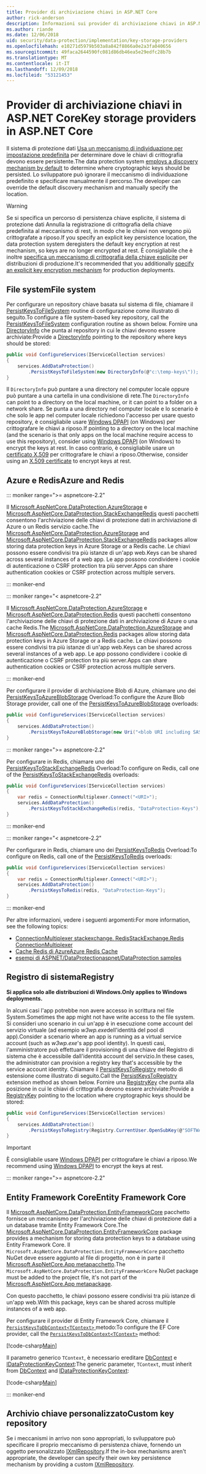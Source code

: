 ```yaml
---
title: Provider di archiviazione chiavi in ASP.NET Core
author: rick-anderson
description: Informazioni sui provider di archiviazione chiavi in ASP.NET Core e su come configurare i percorsi di archiviazione delle chiavi.
ms.author: riande
ms.date: 12/06/2018
uid: security/data-protection/implementation/key-storage-providers
ms.openlocfilehash: e10271d5979b503a8a842f8866a0e2a3fa040656
ms.sourcegitcommit: 49faca2644590fc081d86db46ea5e29edfc28b7b
ms.translationtype: MT
ms.contentlocale: it-IT
ms.lasthandoff: 12/09/2018
ms.locfileid: "53121453"
---
```

# <a name="key-storage-providers-in-aspnet-core"></a><span data-ttu-id="ddc7c-103">Provider di archiviazione chiavi in ASP.NET Core</span><span class="sxs-lookup"><span data-stu-id="ddc7c-103">Key storage providers in ASP.NET Core</span></span>

<span data-ttu-id="ddc7c-104">Il sistema di protezione dati [Usa un meccanismo di individuazione per impostazione predefinita](xref:security/data-protection/configuration/default-settings) per determinare dove le chiavi di crittografia devono essere persistente.</span><span class="sxs-lookup"><span data-stu-id="ddc7c-104">The data protection system [employs a discovery mechanism by default](xref:security/data-protection/configuration/default-settings) to determine where cryptographic keys should be persisted.</span></span> <span data-ttu-id="ddc7c-105">Lo sviluppatore può ignorare il meccanismo di individuazione predefinito e specificare manualmente il percorso.</span><span class="sxs-lookup"><span data-stu-id="ddc7c-105">The developer can override the default discovery mechanism and manually specify the location.</span></span>

> [!WARNING]
> <span data-ttu-id="ddc7c-106">Se si specifica un percorso di persistenza chiave esplicite, il sistema di protezione dati Annulla la registrazione di crittografia della chiave predefinita al meccanismo di rest, in modo che le chiavi non vengono più crittografate a riposo.</span><span class="sxs-lookup"><span data-stu-id="ddc7c-106">If you specify an explicit key persistence location, the data protection system deregisters the default key encryption at rest mechanism, so keys are no longer encrypted at rest.</span></span> <span data-ttu-id="ddc7c-107">È consigliabile che è inoltre [specifica un meccanismo di crittografia della chiave esplicite](xref:security/data-protection/implementation/key-encryption-at-rest) per distribuzioni di produzione.</span><span class="sxs-lookup"><span data-stu-id="ddc7c-107">It's recommended that you additionally [specify an explicit key encryption mechanism](xref:security/data-protection/implementation/key-encryption-at-rest) for production deployments.</span></span>

## <a name="file-system"></a><span data-ttu-id="ddc7c-108">File system</span><span class="sxs-lookup"><span data-stu-id="ddc7c-108">File system</span></span>

<span data-ttu-id="ddc7c-109">Per configurare un repository chiave basata sul sistema di file, chiamare il [PersistKeysToFileSystem](/dotnet/api/microsoft.aspnetcore.dataprotection.dataprotectionbuilderextensions.persistkeystofilesystem) routine di configurazione come illustrato di seguito.</span><span class="sxs-lookup"><span data-stu-id="ddc7c-109">To configure a file system-based key repository, call the [PersistKeysToFileSystem](/dotnet/api/microsoft.aspnetcore.dataprotection.dataprotectionbuilderextensions.persistkeystofilesystem) configuration routine as shown below.</span></span> <span data-ttu-id="ddc7c-110">Fornire una [DirectoryInfo](/dotnet/api/system.io.directoryinfo) che punta al repository in cui le chiavi devono essere archiviate:</span><span class="sxs-lookup"><span data-stu-id="ddc7c-110">Provide a [DirectoryInfo](/dotnet/api/system.io.directoryinfo) pointing to the repository where keys should be stored:</span></span>

```csharp
public void ConfigureServices(IServiceCollection services)
{
    services.AddDataProtection()
        .PersistKeysToFileSystem(new DirectoryInfo(@"c:\temp-keys\"));
}
```

<span data-ttu-id="ddc7c-111">Il `DirectoryInfo` può puntare a una directory nel computer locale oppure può puntare a una cartella in una condivisione di rete.</span><span class="sxs-lookup"><span data-stu-id="ddc7c-111">The `DirectoryInfo` can point to a directory on the local machine, or it can point to a folder on a network share.</span></span> <span data-ttu-id="ddc7c-112">Se punta a una directory nel computer locale e lo scenario è che solo le app nel computer locale richiedono l'accesso per usare questo repository, è consigliabile usare [Windows DPAPI](xref:security/data-protection/implementation/key-encryption-at-rest) (on Windows) per crittografare le chiavi a riposo.</span><span class="sxs-lookup"><span data-stu-id="ddc7c-112">If pointing to a directory on the local machine (and the scenario is that only apps on the local machine require access to use this repository), consider using [Windows DPAPI](xref:security/data-protection/implementation/key-encryption-at-rest) (on Windows) to encrypt the keys at rest.</span></span> <span data-ttu-id="ddc7c-113">In caso contrario, è consigliabile usare un [certificato X.509](xref:security/data-protection/implementation/key-encryption-at-rest) per crittografare le chiavi a riposo.</span><span class="sxs-lookup"><span data-stu-id="ddc7c-113">Otherwise, consider using an [X.509 certificate](xref:security/data-protection/implementation/key-encryption-at-rest) to encrypt keys at rest.</span></span>

## <a name="azure-and-redis"></a><span data-ttu-id="ddc7c-114">Azure e Redis</span><span class="sxs-lookup"><span data-stu-id="ddc7c-114">Azure and Redis</span></span>

::: moniker range=">= aspnetcore-2.2"

<span data-ttu-id="ddc7c-115">Il [Microsoft.AspNetCore.DataProtection.AzureStorage](https://www.nuget.org/packages/Microsoft.AspNetCore.DataProtection.AzureStorage/) e [Microsoft.AspNetCore.DataProtection.StackExchangeRedis](https://www.nuget.org/packages/Microsoft.AspNetCore.DataProtection.StackExchangeRedis/) questi pacchetti consentono l'archiviazione delle chiavi di protezione dati in archiviazione di Azure o un Redis servizio cache.</span><span class="sxs-lookup"><span data-stu-id="ddc7c-115">The [Microsoft.AspNetCore.DataProtection.AzureStorage](https://www.nuget.org/packages/Microsoft.AspNetCore.DataProtection.AzureStorage/) and [Microsoft.AspNetCore.DataProtection.StackExchangeRedis](https://www.nuget.org/packages/Microsoft.AspNetCore.DataProtection.StackExchangeRedis/) packages allow storing data protection keys in Azure Storage or a Redis cache.</span></span> <span data-ttu-id="ddc7c-116">Le chiavi possono essere condivisi tra più istanze di un'app web.</span><span class="sxs-lookup"><span data-stu-id="ddc7c-116">Keys can be shared across several instances of a web app.</span></span> <span data-ttu-id="ddc7c-117">Le app possono condividere i cookie di autenticazione o CSRF protection tra più server.</span><span class="sxs-lookup"><span data-stu-id="ddc7c-117">Apps can share authentication cookies or CSRF protection across multiple servers.</span></span>

::: moniker-end

::: moniker range="< aspnetcore-2.2"

<span data-ttu-id="ddc7c-118">Il [Microsoft.AspNetCore.DataProtection.AzureStorage](https://www.nuget.org/packages/Microsoft.AspNetCore.DataProtection.AzureStorage/) e [Microsoft.AspNetCore.DataProtection.Redis](https://www.nuget.org/packages/Microsoft.AspNetCore.DataProtection.Redis/) questi pacchetti consentono l'archiviazione delle chiavi di protezione dati in archiviazione di Azure o una cache Redis.</span><span class="sxs-lookup"><span data-stu-id="ddc7c-118">The [Microsoft.AspNetCore.DataProtection.AzureStorage](https://www.nuget.org/packages/Microsoft.AspNetCore.DataProtection.AzureStorage/) and [Microsoft.AspNetCore.DataProtection.Redis](https://www.nuget.org/packages/Microsoft.AspNetCore.DataProtection.Redis/) packages allow storing data protection keys in Azure Storage or a Redis cache.</span></span> <span data-ttu-id="ddc7c-119">Le chiavi possono essere condivisi tra più istanze di un'app web.</span><span class="sxs-lookup"><span data-stu-id="ddc7c-119">Keys can be shared across several instances of a web app.</span></span> <span data-ttu-id="ddc7c-120">Le app possono condividere i cookie di autenticazione o CSRF protection tra più server.</span><span class="sxs-lookup"><span data-stu-id="ddc7c-120">Apps can share authentication cookies or CSRF protection across multiple servers.</span></span>

::: moniker-end

<span data-ttu-id="ddc7c-121">Per configurare il provider di archiviazione Blob di Azure, chiamare uno dei [PersistKeysToAzureBlobStorage](/dotnet/api/microsoft.aspnetcore.dataprotection.azuredataprotectionbuilderextensions.persistkeystoazureblobstorage) Overload:</span><span class="sxs-lookup"><span data-stu-id="ddc7c-121">To configure the Azure Blob Storage provider, call one of the [PersistKeysToAzureBlobStorage](/dotnet/api/microsoft.aspnetcore.dataprotection.azuredataprotectionbuilderextensions.persistkeystoazureblobstorage) overloads:</span></span>

```csharp
public void ConfigureServices(IServiceCollection services)
{
    services.AddDataProtection()
        .PersistKeysToAzureBlobStorage(new Uri("<blob URI including SAS token>"));
}
```

::: moniker range=">= aspnetcore-2.2"

<span data-ttu-id="ddc7c-122">Per configurare in Redis, chiamare uno dei [PersistKeysToStackExchangeRedis](/dotnet/api/microsoft.aspnetcore.dataprotection.stackexchangeredisdataprotectionbuilderextensions.persistkeystostackexchangeredis) Overload:</span><span class="sxs-lookup"><span data-stu-id="ddc7c-122">To configure on Redis, call one of the [PersistKeysToStackExchangeRedis](/dotnet/api/microsoft.aspnetcore.dataprotection.stackexchangeredisdataprotectionbuilderextensions.persistkeystostackexchangeredis) overloads:</span></span>

```csharp
public void ConfigureServices(IServiceCollection services)
{
    var redis = ConnectionMultiplexer.Connect("<URI>");
    services.AddDataProtection()
        .PersistKeysToStackExchangeRedis(redis, "DataProtection-Keys");
}
```

::: moniker-end

::: moniker range="< aspnetcore-2.2"

<span data-ttu-id="ddc7c-123">Per configurare in Redis, chiamare uno dei [PersistKeysToRedis](/dotnet/api/microsoft.aspnetcore.dataprotection.redisdataprotectionbuilderextensions.persistkeystoredis) Overload:</span><span class="sxs-lookup"><span data-stu-id="ddc7c-123">To configure on Redis, call one of the [PersistKeysToRedis](/dotnet/api/microsoft.aspnetcore.dataprotection.redisdataprotectionbuilderextensions.persistkeystoredis) overloads:</span></span>

```csharp
public void ConfigureServices(IServiceCollection services)
{
    var redis = ConnectionMultiplexer.Connect("<URI>");
    services.AddDataProtection()
        .PersistKeysToRedis(redis, "DataProtection-Keys");
}
```

::: moniker-end

<span data-ttu-id="ddc7c-124">Per altre informazioni, vedere i seguenti argomenti:</span><span class="sxs-lookup"><span data-stu-id="ddc7c-124">For more information, see the following topics:</span></span>

* [<span data-ttu-id="ddc7c-125">ConnectionMultiplexer stackexchange. Redis</span><span class="sxs-lookup"><span data-stu-id="ddc7c-125">StackExchange.Redis ConnectionMultiplexer</span></span>](https://github.com/StackExchange/StackExchange.Redis/blob/master/docs/Basics.md)
* [<span data-ttu-id="ddc7c-126">Cache Redis di Azure</span><span class="sxs-lookup"><span data-stu-id="ddc7c-126">Azure Redis Cache</span></span>](/azure/redis-cache/cache-dotnet-how-to-use-azure-redis-cache#connect-to-the-cache)
* [<span data-ttu-id="ddc7c-127">esempi di ASPNET/DataProtection</span><span class="sxs-lookup"><span data-stu-id="ddc7c-127">aspnet/DataProtection samples</span></span>](https://github.com/aspnet/AspNetCore/tree/2.2.0/src/DataProtection/samples)

## <a name="registry"></a><span data-ttu-id="ddc7c-128">Registro di sistema</span><span class="sxs-lookup"><span data-stu-id="ddc7c-128">Registry</span></span>

<span data-ttu-id="ddc7c-129">**Si applica solo alle distribuzioni di Windows.**</span><span class="sxs-lookup"><span data-stu-id="ddc7c-129">**Only applies to Windows deployments.**</span></span>

<span data-ttu-id="ddc7c-130">In alcuni casi l'app potrebbe non avere accesso in scrittura nel file System.</span><span class="sxs-lookup"><span data-stu-id="ddc7c-130">Sometimes the app might not have write access to the file system.</span></span> <span data-ttu-id="ddc7c-131">Si consideri uno scenario in cui un'app è in esecuzione come account del servizio virtuale (ad esempio *w3wp.exe*dell'identità del pool di app).</span><span class="sxs-lookup"><span data-stu-id="ddc7c-131">Consider a scenario where an app is running as a virtual service account (such as *w3wp.exe*'s app pool identity).</span></span> <span data-ttu-id="ddc7c-132">In questi casi, l'amministratore può effettuare il provisioning di una chiave del Registro di sistema che è accessibile dall'identità account del servizio.</span><span class="sxs-lookup"><span data-stu-id="ddc7c-132">In these cases, the administrator can provision a registry key that's accessible by the service account identity.</span></span> <span data-ttu-id="ddc7c-133">Chiamare il [PersistKeysToRegistry](/dotnet/api/microsoft.aspnetcore.dataprotection.dataprotectionbuilderextensions.persistkeystoregistry) metodo di estensione come illustrato di seguito.</span><span class="sxs-lookup"><span data-stu-id="ddc7c-133">Call the [PersistKeysToRegistry](/dotnet/api/microsoft.aspnetcore.dataprotection.dataprotectionbuilderextensions.persistkeystoregistry) extension method as shown below.</span></span> <span data-ttu-id="ddc7c-134">Fornire una [RegistryKey](/dotnet/api/microsoft.aspnetcore.dataprotection.repositories.registryxmlrepository.registrykey) che punta alla posizione in cui le chiavi di crittografia devono essere archiviate:</span><span class="sxs-lookup"><span data-stu-id="ddc7c-134">Provide a [RegistryKey](/dotnet/api/microsoft.aspnetcore.dataprotection.repositories.registryxmlrepository.registrykey) pointing to the location where cryptographic keys should be stored:</span></span>

```csharp
public void ConfigureServices(IServiceCollection services)
{
    services.AddDataProtection()
        .PersistKeysToRegistry(Registry.CurrentUser.OpenSubKey(@"SOFTWARE\Sample\keys"));
}
```

> [!IMPORTANT]
> <span data-ttu-id="ddc7c-135">È consigliabile usare [Windows DPAPI](xref:security/data-protection/implementation/key-encryption-at-rest) per crittografare le chiavi a riposo.</span><span class="sxs-lookup"><span data-stu-id="ddc7c-135">We recommend using [Windows DPAPI](xref:security/data-protection/implementation/key-encryption-at-rest) to encrypt the keys at rest.</span></span>

::: moniker range=">= aspnetcore-2.2"

## <a name="entity-framework-core"></a><span data-ttu-id="ddc7c-136">Entity Framework Core</span><span class="sxs-lookup"><span data-stu-id="ddc7c-136">Entity Framework Core</span></span>

<span data-ttu-id="ddc7c-137">Il [Microsoft.AspNetCore.DataProtection.EntityFrameworkCore](https://www.nuget.org/packages/Microsoft.AspNetCore.DataProtection.EntityFrameworkCore/) pacchetto fornisce un meccanismo per l'archiviazione delle chiavi di protezione dati a un database tramite Entity Framework Core.</span><span class="sxs-lookup"><span data-stu-id="ddc7c-137">The [Microsoft.AspNetCore.DataProtection.EntityFrameworkCore](https://www.nuget.org/packages/Microsoft.AspNetCore.DataProtection.EntityFrameworkCore/) package provides a mechanism for storing data protection keys to a database using Entity Framework Core.</span></span> <span data-ttu-id="ddc7c-138">Il `Microsoft.AspNetCore.DataProtection.EntityFrameworkCore` pacchetto NuGet deve essere aggiunto al file di progetto, non è in parte il [Microsoft.AspNetCore.App metapacchetto](xref:fundamentals/metapackage-app).</span><span class="sxs-lookup"><span data-stu-id="ddc7c-138">The `Microsoft.AspNetCore.DataProtection.EntityFrameworkCore` NuGet package must be added to the project file, it's not part of the [Microsoft.AspNetCore.App metapackage](xref:fundamentals/metapackage-app).</span></span>

<span data-ttu-id="ddc7c-139">Con questo pacchetto, le chiavi possono essere condivisi tra più istanze di un'app web.</span><span class="sxs-lookup"><span data-stu-id="ddc7c-139">With this package, keys can be shared across multiple instances of a web app.</span></span>

<span data-ttu-id="ddc7c-140">Per configurare il provider di Entity Framework Core, chiamare il [ `PersistKeysToDbContext<TContext>` ](/dotnet/api/microsoft.aspnetcore.dataprotection.entityframeworkcoredataprotectionextensions.persistkeystodbcontext) metodo:</span><span class="sxs-lookup"><span data-stu-id="ddc7c-140">To configure the EF Core provider, call the [`PersistKeysToDbContext<TContext>`](/dotnet/api/microsoft.aspnetcore.dataprotection.entityframeworkcoredataprotectionextensions.persistkeystodbcontext) method:</span></span>

[!code-csharp[Main](key-storage-providers/sample/Startup.cs?name=snippet&highlight=13-15)]

<span data-ttu-id="ddc7c-141">Il parametro generico `TContext`, è necessario ereditare [DbContext](/dotnet/api/microsoft.entityframeworkcore.dbcontext) e [IDataProtectionKeyContext](/dotnet/api/microsoft.aspnetcore.dataprotection.entityframeworkcore.idataprotectionkeycontext):</span><span class="sxs-lookup"><span data-stu-id="ddc7c-141">The generic parameter, `TContext`, must inherit from [DbContext](/dotnet/api/microsoft.entityframeworkcore.dbcontext) and [IDataProtectionKeyContext](/dotnet/api/microsoft.aspnetcore.dataprotection.entityframeworkcore.idataprotectionkeycontext):</span></span>

[!code-csharp[Main](key-storage-providers/sample/MyKeysContext.cs)]

::: moniker-end

## <a name="custom-key-repository"></a><span data-ttu-id="ddc7c-142">Archivio chiave personalizzato</span><span class="sxs-lookup"><span data-stu-id="ddc7c-142">Custom key repository</span></span>

<span data-ttu-id="ddc7c-143">Se i meccanismi in arrivo non sono appropriati, lo sviluppatore può specificare il proprio meccanismo di persistenza chiave, fornendo un oggetto personalizzato [IXmlRepository](/dotnet/api/microsoft.aspnetcore.dataprotection.repositories.ixmlrepository).</span><span class="sxs-lookup"><span data-stu-id="ddc7c-143">If the in-box mechanisms aren't appropriate, the developer can specify their own key persistence mechanism by providing a custom [IXmlRepository](/dotnet/api/microsoft.aspnetcore.dataprotection.repositories.ixmlrepository).</span></span>
